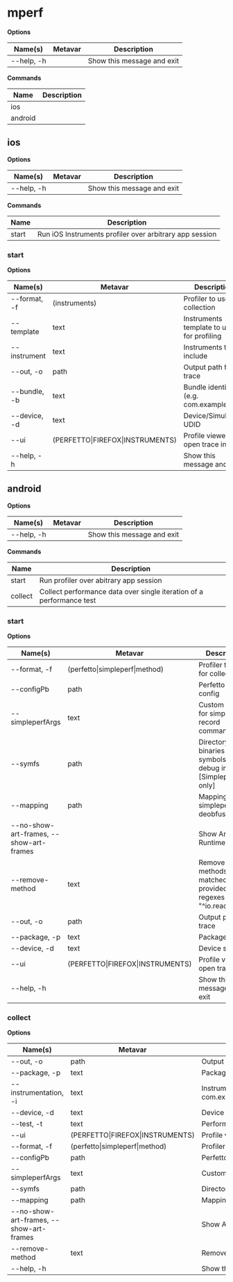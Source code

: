 # mperf
**Options**

| Name(s) | Metavar | Description |
|---|---|---|
| --help, -h |  | Show this message and exit |

**Commands**

| Name | Description |
|---|---|
| ios |  |
| android |  |

## ios
**Options**

| Name(s) | Metavar | Description |
|---|---|---|
| --help, -h |  | Show this message and exit |

**Commands**

| Name | Description |
|---|---|
| start | Run iOS Instruments profiler over arbitrary app session |

### start
**Options**

| Name(s) | Metavar | Description |
|---|---|---|
| --format, -f | (instruments) | Profiler to use for collection |
| --template | text | Instruments template to use for profiling |
| --instrument | text | Instruments to include |
| --out, -o | path | Output path for trace |
| --bundle, -b | text | Bundle identifier (e.g. com.example.app) |
| --device, -d | text | Device/Simulator UDID |
| --ui | (PERFETTO\|FIREFOX\|INSTRUMENTS) | Profile viewer to open trace in |
| --help, -h |  | Show this message and exit |

## android
**Options**

| Name(s) | Metavar | Description |
|---|---|---|
| --help, -h |  | Show this message and exit |

**Commands**

| Name | Description |
|---|---|
| start | Run profiler over abitrary app session |
| collect | Collect performance data over single iteration of a performance test |

### start
**Options**

| Name(s) | Metavar | Description |
|---|---|---|
| --format, -f | (perfetto\|simpleperf\|method) | Profiler to use for collection |
| --configPb | path | Perfetto binary config |
| --simpleperfArgs | text | Custom options for simpleperf record command |
| --symfs | path | Directory to find binaries with symbols and debug info [Simpleperf only] |
| --mapping | path | Mapping file for simpleperf deobfuscation |
| --no-show-art-frames, --show-art-frames |  | Show Android Runtime Frames |
| --remove-method | text | Remove methods matched by provided regexes (e.g. "^io\.reactivex.$" |
| --out, -o | path | Output path for trace |
| --package, -p | text | Package name |
| --device, -d | text | Device serial |
| --ui | (PERFETTO\|FIREFOX\|INSTRUMENTS) | Profile viewer to open trace in |
| --help, -h |  | Show this message and exit |

### collect
**Options**

| Name(s) | Metavar | Description |
|---|---|---|
| --out, -o | path | Output path for trace |
| --package, -p | text | Package name |
| --instrumentation, -i | text | Instrumentation runner (e.g. com.example.macrobenchmark/androidx.test.runner.AndroidJUnitRunner) |
| --device, -d | text | Device serial |
| --test, -t | text | Performance test to run |
| --ui | (PERFETTO\|FIREFOX\|INSTRUMENTS) | Profile viewer to open trace in |
| --format, -f | (perfetto\|simpleperf\|method) | Profiler to use for collection |
| --configPb | path | Perfetto binary config |
| --simpleperfArgs | text | Custom options for simpleperf record command |
| --symfs | path | Directory to find binaries with symbols and debug info [Simpleperf only] |
| --mapping | path | Mapping file for simpleperf deobfuscation |
| --no-show-art-frames, --show-art-frames |  | Show Android Runtime Frames |
| --remove-method | text | Remove methods matched by provided regexes (e.g. "^io\.reactivex.$" |
| --help, -h |  | Show this message and exit |

